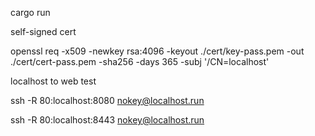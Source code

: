 cargo run



self-signed cert

openssl req -x509 -newkey rsa:4096 -keyout ./cert/key-pass.pem -out ./cert/cert-pass.pem -sha256 -days 365 -subj '/CN=localhost'


localhost to web test

ssh -R 80:localhost:8080 nokey@localhost.run

ssh -R 80:localhost:8443 nokey@localhost.run
